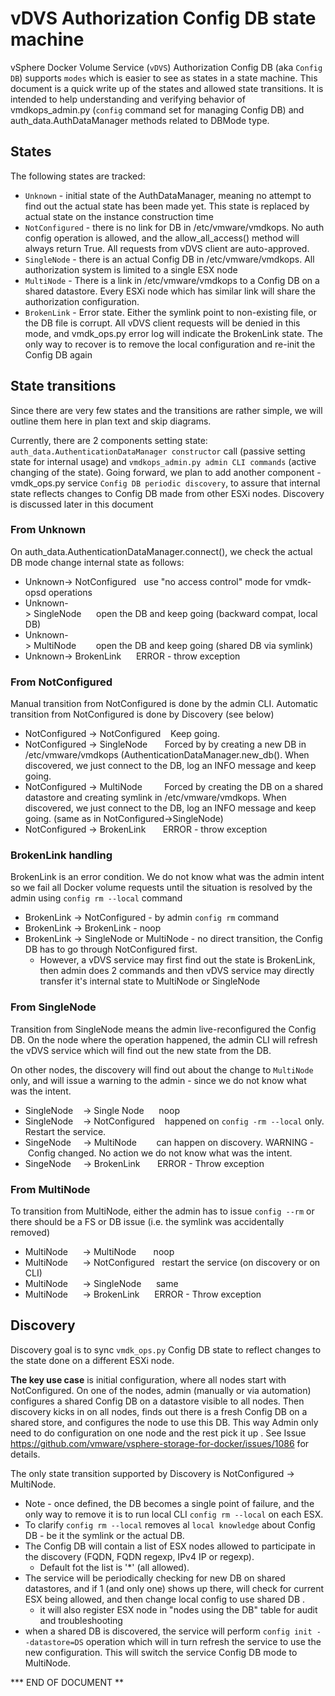 # vDVS Authorization Config DB state machine

vSphere Docker Volume Service (`vDVS`) Authorization Config DB (aka `Config DB`) supports `modes` which is easier to see as states in a state machine. This document is a quick write up of the states and allowed state transitions. It is intended to help understanding and verifying behavior of vmdkops_admin.py (`config` command set for managing Config DB) and auth_data.AuthDataManager methods related to DBMode type.

## States

The following states are tracked:

* `Unknown` - initial state of the AuthDataManager, meaning no attempt to find out the actual state has been made yet. This state is replaced by actual state on the instance construction time
* `NotConfigured` - there is no link for DB in /etc/vmware/vmdkops. No auth config operation is allowed, and the allow_all_access() method will always return True. All requests from vDVS client are auto-approved.
* `SingleNode` - there is an actual Config DB in /etc/vmware/vmdkops. All authorization system is limited to a single ESX node
* `MultiNode` - There is a link in /etc/vmware/vmdkops to a Config DB on a shared datastore. Every ESXi node which has similar link will share the authorization configuration.
* `BrokenLink` - Error state. Either the symlink point to non-existing file, or the DB file is corrupt. All vDVS client requests will be denied in this mode, and vmdk_ops.py error log will indicate the BrokenLink state. The only way to recover is to remove the local configuration and re-init the Config DB again

## State transitions

Since there are very few states and the transitions are rather simple, we will outline them here in plan text and skip diagrams.

Currently, there are 2 components setting state:
`auth_data.AuthenticationDataManager constructor` call (passive setting state for internal usage) and `vmdkops_admin.py admin CLI commands` (active changing of the state). Going forward, we plan to add another component - vmdk_ops.py service `Config DB periodic discovery`, to assure that internal state reflects changes to Config DB made from other ESXi nodes. Discovery is discussed later in this document

### From Unknown

On auth_data.AuthenticationDataManager.connect(), we check the actual DB mode change internal state as follows:

* Unknown-> NotConfigured   use "no access control" mode for vmdk-opsd operations
* Unknown-> SingleNode      open the DB and keep going (backward compat, local DB)
* Unknown-> MultiNode        open the DB and keep going (shared DB via symlink)
* Unknown-> BrokenLink      ERROR - throw exception


### From NotConfigured

Manual transition from NotConfigured is done by the admin CLI.
Automatic transition from NotConfigured is done by Discovery (see below)

* NotConfigured -> NotConfigured    Keep going.
* NotConfigured -> SingleNode       Forced by by creating a new DB in /etc/vmware/vmdkops (AuthenticationDataManager.new_db(). When discovered, we just connect to the DB, log an INFO message and keep going.
* NotConfigured -> MultiNode         Forced by creating the DB on a shared datastore and creating symlink in /etc/vmware/vmdkops. When discovered, we just connect to the DB, log an INFO message and keep going. (same as in NotConfigured->SingleNode)
* NotConfigured -> BrokenLink       ERROR - throw exception

### BrokenLink handling
BrokenLink is an error condition. We do not know what was the admin intent so we fail all Docker volume requests until the situation is resolved by the admin using `config rm --local` command

* BrokenLink -> NotConfigured - by admin `config rm` command
* BrokenLink -> BrokenLink -  noop
* BrokenLink -> SingleNode or MultiNode - no direct transition, the Config DB has to go through NotConfigured first.
  * However, a vDVS service may first find out the state is BrokenLink, then admin does 2 commands and then vDVS service may directly transfer it's internal state to MultiNode or SingleNode


### From SingleNode

Transition from SingleNode means the admin live-reconfigured the Config DB.
On the node where the operation happened, the admin CLI will refresh the vDVS service which will find out the new state from the DB.

On other nodes, the discovery will find out about the change to `MultiNode` only, and will issue a warning to the admin  - since we do not know what was the intent.

* SingleNode    -> Single Node      noop
* SingleNode    -> NotConfigured    happened on `config -rm --local` only. Restart the service.
* SingeNode     -> MultiNode        can happen on discovery. WARNING - Config changed. No action  we do not know what was the intent.
* SingeNode     -> BrokenLink       ERROR - Throw exception

### From MultiNode

To transition from MultiNode, either the admin has to issue `config --rm` or there should be a FS or DB issue (i.e. the symlink was accidentally removed)

* MultiNode      -> MultiNode       noop
* MultiNode      -> NotConfigured   restart the service (on discovery or on CLI)
* MultiNode      -> SingleNode      same
* MultiNode      -> BrokenLink      ERROR - Throw exception

## Discovery

Discovery goal is to sync `vmdk_ops.py` Config DB state to reflect changes to the state done on a different ESXi node.

**The key use case** is initial configuration, where all nodes start with NotConfigured. On one of the nodes, admin (manually or via automation) configures a shared Config DB on a datastore visible to all nodes. Then discovery kicks in on all nodes, finds out there is a fresh Config DB on a shared store, and configures the node to use this DB. This way Admin only need to do configuration on one node and the rest pick it up . See Issue https://github.com/vmware/vsphere-storage-for-docker/issues/1086 for details.

The only state transition supported by Discovery is NotConfigured -> MultiNode.
*  Note - once defined, the DB becomes a single point of failure, and the only way to remove it is to run local CLI `config rm --local` on each ESX.
  * To clarify `config rm --local` removes al `local knowledge` about Config DB - be it the symlink or the actual DB.
* The Config DB will contain a list of ESX nodes allowed to participate in the discovery (FQDN, FQDN regexp, IPv4 IP or regexp).
  * Default fot the list is '*' (all allowed).
* The service will be periodically checking for new DB on shared datastores, and if 1 (and only one) shows up there, will check for current ESX being allowed, and then change local config to use shared DB .
  * it will also register ESX node in "nodes using the DB" table for audit and troubleshooting
* when a shared DB is discovered, the service will perform `config init --datastore=DS` operation which will in turn refresh the service to use the new configuration. This will switch the service Config DB mode to MultiNode.


*** END OF DOCUMENT **

